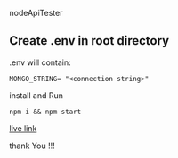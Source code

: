 nodeApiTester

## Create .env in root directory

.env will contain:

```
MONGO_STRING= "<connection string>"
```

install and Run

```
npm i && npm start
```

[live link](https://arcane-refuge-74793.herokuapp.com/)

thank You !!!
